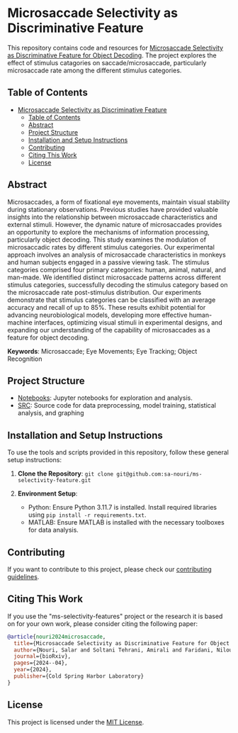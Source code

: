 # Microsaccade Selectivity as Discriminative Feature

This repository contains code and resources for [Microsaccade Selectivity as Discriminative Feature for Object Decoding](https://www.biorxiv.org/content/10.1101/2024.04.13.589338v1).
The project explores the effect of stimulus catagories on saccade/microsaccade, particularly microsaccade rate among the different stimulus categories.

## Table of Contents

- [Microsaccade Selectivity as Discriminative Feature](#microsaccade-selectivity-as-discriminative-feature)
  - [Table of Contents](#table-of-contents)
  - [Abstract](#abstract)
  - [Project Structure](#project-structure)
  - [Installation and Setup Instructions](#installation-and-setup-instructions)
  - [Contributing](#contributing)
  - [Citing This Work](#citing-this-work)
  - [License](#license)

## Abstract

Microsaccades, a form of fixational eye movements, maintain visual stability during stationary observations. Previous studies have provided valuable insights into the relationship between microsaccade characteristics and external stimuli. However, the dynamic nature of microsaccades provides an opportunity to explore the mechanisms of information processing, particularly object decoding. This study examines the modulation of microsaccadic rates by different stimulus categories. Our experimental approach involves an analysis of microsaccade characteristics in monkeys and human subjects engaged in a passive viewing task. The stimulus categories comprised four primary categories: human, animal, natural, and man-made. We identified distinct microsaccade patterns across different stimulus categories, successfully decoding the stimulus category based on the microsaccade rate post-stimulus distribution. Our experiments demonstrate that stimulus categories can be classified with an average accuracy and recall of up to 85%. These results exhibit potential for advancing neurobiological models, developing more effective human-machine interfaces, optimizing visual stimuli in experimental designs, and expanding our understanding of the capability of microsaccades as a feature for object decoding.

**Keywords**: Microsaccade; Eye Movements; Eye Tracking; Object Recognition

## Project Structure

- [Notebooks](./notebooks/): Jupyter notebooks for exploration and analysis.
- [SRC](./src/): Source code for data preprocessing, model training, statistical analysis, and graphing

## Installation and Setup Instructions

To use the tools and scripts provided in this repository, follow these general setup instructions:

1. **Clone the Repository**: `git clone git@github.com:sa-nouri/ms-selectivity-feature.git`

2. **Environment Setup**:
   - Python: Ensure Python 3.11.7 is installed. Install required libraries using `pip install -r requirements.txt`.
   - MATLAB: Ensure MATLAB is installed with the necessary toolboxes for data analysis.

## Contributing

If you want to contribute to this project, please check our [contributing guidelines](./CONTRIBUTING.md).

## Citing This Work

If you use the "ms-selectivity-features" project or the research it is based on for your own work, please consider citing the following paper:

```bibtex
@article{nouri2024microsaccade,
  title={Microsaccade Selectivity as Discriminative Feature for Object Decoding},
  author={Nouri, Salar and Soltani Tehrani, Amirali and Faridani, Niloufar and Toosi, Ramin and Dehaqani, Mohammad-Reza A},
  journal={bioRxiv},
  pages={2024--04},
  year={2024},
  publisher={Cold Spring Harbor Laboratory}
}
```

## License

This project is licensed under the [MIT License](./LICENSE.md).
